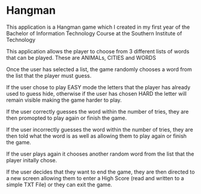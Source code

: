 # Hangman
This application is a Hangman game which I created in my first year of the Bachelor of Information Technology Course at the Southern Institute of Technology

This application allows the player to choose from 3 different lists of words that can be played. These are ANIMALs, CITIES and WORDS

Once the user has selected a list, the game randomly chooses a word from the list that the player must guess.

If the user chose to play EASY mode the letters that the player has already used to guess hide, otherwise if the user has chosen HARD the letter will remain visible making the game harder to play.

If the user correctly guesses the word within the number of tries, they are then promopted to play again or finish the game.

If the user incorrectly guesses the word within the number of tries, they are then told what the word is as well as allowing them to play again or finish the game.

If the user plays again it chooses another random word from the list that the player initally chose.

If the user decides that they want to end the game, they are then directed to a new screen allowing them to enter a High Score (read and written to a simple TXT File) or they can exit the game.
